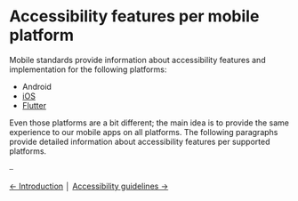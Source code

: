 # Accessibility features per mobile platform

Mobile standards provide information about accessibility features and implementation for the following platforms:

* Android
* [iOS](Accessibility%20features%20on%20iOS.md "Accessibility features on iOS")
* [Flutter](Accessibility%20features%20in%20Flutter.md "Accessibility features in Flutter")

Even those platforms are a bit different; the main idea is to provide the same experience to our mobile apps on all platforms. The following paragraphs provide detailed information about accessibility features per supported platforms.

⎯

[← Introduction](../Introduction/Introduction.md "Introduction")
│
[Accessibility guidelines →](../Accessibility%20guidelines/Accessibility%20guidelines.md "Accessibility guidelines")
